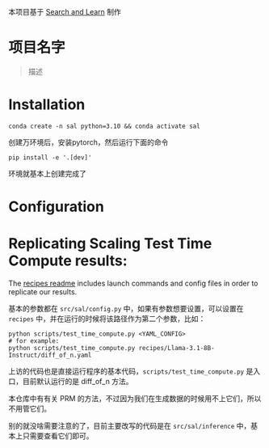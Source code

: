 本项目基于 [Search and Learn](https://github.com/huggingface/search-and-learn) 制作
# 项目名字

> 描述

# Installation

```shell
conda create -n sal python=3.10 && conda activate sal
```

创建万环境后，安装pytorch，然后运行下面的命令

```shell
pip install -e '.[dev]'
```

环境就基本上创建完成了

# Configuration

# Replicating Scaling Test Time Compute results:
The [recipes readme](recipes/README.md) includes launch commands and config files in order to replicate our results.

基本的参数都在 `src/sal/config.py` 中，如果有参数想要设置，可以设置在 `recipes` 中，并在运行的时候将该路径作为第二个参数，比如：

```
python scripts/test_time_compute.py <YAML_CONFIG>
# for example:
python scripts/test_time_compute.py recipes/Llama-3.1-8B-Instruct/diff_of_n.yaml
```

上访的代码也是直接运行程序的基本代码，`scripts/test_time_compute.py` 是入口，目前默认运行的是 diff_of_n 方法。

本仓库中有有关 PRM 的方法，不过因为我们在生成数据的时候用不上它们，所以不用管它们。

别的就没啥需要注意的了，目前主要改写的代码是在 `src/sal/inference` 中，基本上只需要查看它们即可。